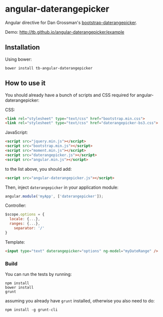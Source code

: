 # angular-daterangepicker

Angular directive for Dan Grossman's [bootstrap-daterangepicker](https://github.com/dangrossman/bootstrap-daterangepicker).

Demo: http://tb.github.io/angular-daterangepicker/example

## Installation

Using bower:
```
bower install tb-angular-daterangepicker
```

## How to use it

You should already have a bunch of scripts and CSS required for angular-daterangepicker:

CSS:
```html
<link rel="stylesheet" type="text/css" href="bootstrap.min.css">
<link rel="stylesheet" type="text/css" href="daterangepicker-bs3.css">
```

JavaScript:
```html
<script src="jquery.min.js"></script>
<script src="bootstrap.min.js"></script>
<script src="moment.min.js"></script>
<script src="daterangepicker.js"></script>
<script src="angular.min.js"></script>
```

to the list above, you should add:

```html
<script src="angular-daterangepicker.js"></script>
```

Then, inject `daterangepicker` in your application module:

```js
angular.module('myApp', ['daterangepicker']);
```

Controller:

```js
$scope.options = {
  locale: {...},
  ranges: {...},
	separator: '/'
}
```

Template:

```html
<input type="text" daterangepicker="options" ng-model="myDateRange" />
```

### Build

You can run the tests by running:
```
npm install
bower install
grunt
```

assuming you already have `grunt` installed, otherwise you also need to do:
```
npm install -g grunt-cli
```